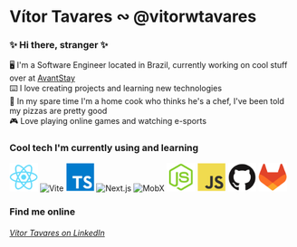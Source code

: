 # Vítor Tavares ∾ @vitorwtavares

### ✨ Hi there, stranger ✨

🖥️ I'm a Software Engineer located in Brazil, currently working on cool stuff over at [AvantStay](https://avantstay.com/)<br>
⌨️ I love creating projects and learning new technologies<br>
🍕 In my spare time I'm a home cook who thinks he's a chef, I've been told my pizzas are pretty good<br>
🎮 Love playing online games and watching e-sports

### Cool tech I'm currently using and learning

<img alt="React.js" width="50" height="50" src="https://raw.githubusercontent.com/devicons/devicon/2809b567852a4648062a2d3e7c1c531367458c0b/icons/react/react-original.svg">
<img alt="Vite" width="50" height="50" src="https://vitejs.dev/logo-with-shadow.png">
<img alt="TypeScript" width="50" height="50" src="https://raw.githubusercontent.com/devicons/devicon/2809b567852a4648062a2d3e7c1c531367458c0b/icons/typescript/typescript-original.svg">
<img alt="Next.js" width="50" height="50" src="https://seeklogo.com/images/N/next-js-logo-8FCFF51DD2-seeklogo.com.png">
<img alt="MobX" width="50" height="50" src="https://mobx.js.org/img/mobx.png">
<img alt="Node.js" width="50" height="50" src="https://raw.githubusercontent.com/devicons/devicon/2809b567852a4648062a2d3e7c1c531367458c0b/icons/nodejs/nodejs-original.svg">
<img alt="JavaScript" width="50" height="50" src="https://raw.githubusercontent.com/devicons/devicon/2809b567852a4648062a2d3e7c1c531367458c0b/icons/javascript/javascript-original.svg">
<img alt="Github" width="50" height="50" src="https://raw.githubusercontent.com/devicons/devicon/2809b567852a4648062a2d3e7c1c531367458c0b/icons/github/github-original.svg">
<img alt="Gitlab" width="50" height="50" src="https://raw.githubusercontent.com/devicons/devicon/2809b567852a4648062a2d3e7c1c531367458c0b/icons/gitlab/gitlab-original.svg">

### Find me online

###### [Vítor Tavares on LinkedIn](https://www.linkedin.com/in/vitorwtavares/?locale=en_US)
